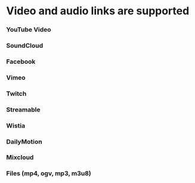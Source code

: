 # Video and audio links are supported
### YouTube Video
### SoundCloud
### Facebook
### Vimeo
### Twitch
### Streamable
### Wistia
### DailyMotion
### Mixcloud
### Files (mp4, ogv, mp3, m3u8)
